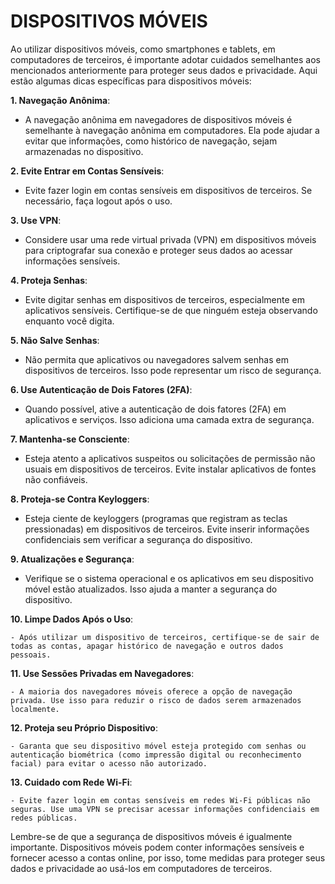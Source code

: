 # DISPOSITIVOS MÓVEIS
Ao utilizar dispositivos móveis, como smartphones e tablets, em computadores de terceiros, é importante adotar cuidados semelhantes aos mencionados anteriormente para proteger seus dados e privacidade. Aqui estão algumas dicas específicas para dispositivos móveis:

**1. Navegação Anônima**:

   - A navegação anônima em navegadores de dispositivos móveis é semelhante à navegação anônima em computadores. Ela pode ajudar a evitar que informações, como histórico de navegação, sejam armazenadas no dispositivo.

**2. Evite Entrar em Contas Sensíveis**:

   - Evite fazer login em contas sensíveis em dispositivos de terceiros. Se necessário, faça logout após o uso.

**3. Use VPN**:

   - Considere usar uma rede virtual privada (VPN) em dispositivos móveis para criptografar sua conexão e proteger seus dados ao acessar informações sensíveis.

**4. Proteja Senhas**:

   - Evite digitar senhas em dispositivos de terceiros, especialmente em aplicativos sensíveis. Certifique-se de que ninguém esteja observando enquanto você digita.

**5. Não Salve Senhas**:

   - Não permita que aplicativos ou navegadores salvem senhas em dispositivos de terceiros. Isso pode representar um risco de segurança.

**6. Use Autenticação de Dois Fatores (2FA)**:

   - Quando possível, ative a autenticação de dois fatores (2FA) em aplicativos e serviços. Isso adiciona uma camada extra de segurança.

**7. Mantenha-se Consciente**:

   - Esteja atento a aplicativos suspeitos ou solicitações de permissão não usuais em dispositivos de terceiros. Evite instalar aplicativos de fontes não confiáveis.

**8. Proteja-se Contra Keyloggers**:

   - Esteja ciente de keyloggers (programas que registram as teclas pressionadas) em dispositivos de terceiros. Evite inserir informações confidenciais sem verificar a segurança do dispositivo.

**9. Atualizações e Segurança**:

   - Verifique se o sistema operacional e os aplicativos em seu dispositivo móvel estão atualizados. Isso ajuda a manter a segurança do dispositivo.

**10. Limpe Dados Após o Uso**:

    - Após utilizar um dispositivo de terceiros, certifique-se de sair de todas as contas, apagar histórico de navegação e outros dados pessoais.

**11. Use Sessões Privadas em Navegadores**:

    - A maioria dos navegadores móveis oferece a opção de navegação privada. Use isso para reduzir o risco de dados serem armazenados localmente.

**12. Proteja seu Próprio Dispositivo**:

    - Garanta que seu dispositivo móvel esteja protegido com senhas ou autenticação biométrica (como impressão digital ou reconhecimento facial) para evitar o acesso não autorizado.

**13. Cuidado com Rede Wi-Fi**:

    - Evite fazer login em contas sensíveis em redes Wi-Fi públicas não seguras. Use uma VPN se precisar acessar informações confidenciais em redes públicas.

Lembre-se de que a segurança de dispositivos móveis é igualmente importante. Dispositivos móveis podem conter informações sensíveis e fornecer acesso a contas online, por isso, tome medidas para proteger seus dados e privacidade ao usá-los em computadores de terceiros.